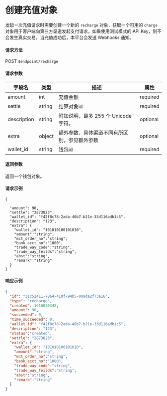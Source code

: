 # 创建充值对象

发起一次充值请求时需要创建一个新的 `recharge` 对象，获取一个可用的 `charge` 对象用于客户端向第三方渠道发起支付请求。如果使用测试模式的 API Key，则不会发生真实交易。当充值成功后，本平台会发送 Webhooks 通知。

#### 请求方法

POST `$endpoint/recharge`

#### 请求参数

| 字段名         | 类型        | 描述                                                         | 属性          |
| -------------- | ----------- | ------------------------------------------------------------ | ------------- |
| amount | int    | 充值金额                                     | required |
| settle          | string | 结算对象id                                   | required |
| description     | string | 附加说明，最多 255 个 Unicode 字符。         | optional |
| extra           | object      | 额外参数，具体渠道不同有所区别，参见额外参数                 | optional      |
| wallet_id           | string      | 钱包id                | required      |


#### 返回参数

返回一个钱包对象。

#### 请求示例

```
{

  "amount": 90,
  "settle": "2873823",
  "wallet_id": "f42f8c78-2ada-46b7-b21e-33d116adb1c5",
  "description": "123",
  "extra": {
    "wallet_id": "101010100101010",
    "amount":"string",
    "mct_order_no":"string",
    "bank_acct_no":"1000",
    "trade_way_code":"string",
    "trade_way_feilds":"string",
    "abst":"string",
    "remark":"string"
  }
}
```

#### 响应示例

```json
{
  "id": "31c52411-7864-410f-94b5-009da2f73e16",
  "type": "recharge",
  "created": 1616030348,
  "amount": 90,
  "succeeded": 0,
  "time_succeeded": 0,
  "wallet_id": "f42f8c78-2ada-46b7-b21e-33d116adb1c5",
  "description": "123",
  "status":"created",
  "settle": "2873823",
  "extra": {
    "wallet_id": "101010100101010",
    "amount":"string",
    "mct_order_no":"string",
    "bank_acct_no":"1000",
    "trade_way_code":"string",
    "trade_way_feilds":"string",
    "abst":"string",
    "remark":"string"
  }
}
```
